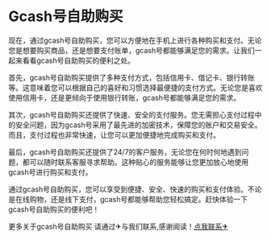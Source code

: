 # Gcash号自助购买

现在，通过gcash号自助购买，您可以方便地在手机上进行各种购买和支付。无论您是想要购买商品，还是想要支付账单，gcash号都能够满足您的需求。让我们一起来看看gcash号自助购买的便利之处。

首先，gcash号自助购买提供了多种支付方式，包括信用卡、借记卡、银行转账等。这意味着您可以根据自己的喜好和习惯选择最便捷的支付方式。无论您是喜欢使用信用卡，还是更倾向于使用银行转账，gcash号都能够满足您的需求。

其次，gcash号自助购买还提供了快速、安全的支付服务。您无需担心支付过程中的安全问题，因为gcash号采用了最先进的加密技术，保障您的账户和交易安全。而且，支付过程也非常快速，让您可以更加便捷地完成购买和支付。

最后，gcash号自助购买还提供了24/7的客户服务，无论您在何时何地遇到问题，都可以随时联系客服寻求帮助。这种贴心的服务能够让您更加放心地使用gcash号进行购买和支付。

通过gcash号自助购买，您可以享受到便捷、安全、快速的购买和支付体验。不论是在线购物，还是线下支付，gcash号都能够帮助您轻松搞定。赶快体验一下gcash号自助购买的便利吧！

更多关于gcash号自助购买 请通过✈与我们联系,感谢阅读！[点我联系✈](https://cn.G208.com)